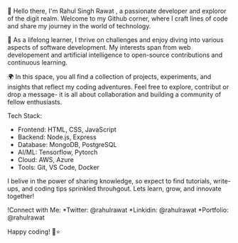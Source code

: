 👋 Hello there, I'm Rahul Singh Rawat , a passionate developer and exploror of the digit realm.
Welcome to my Github corner, where I craft lines of code and share my journey in the world of technology.

🚀 As a lifelong learner, I thrive on challenges and enjoy diving into various aspects of software development. My interests span from web developement and artificial intelligence to open-source contributions and continuous learning.

🌍 In this space, you all find a collection of projects, experiments, and insights that reflect my coding adventures. Feel free to explore, contribut or drop a message- it is all about collaboration and building a community of fellow enthusiasts.

Tech Stack:

* Frontend: HTML, CSS, JavaScript
* Backend: Node.js, Express
* Database: MongoDB, PostgreSQL
* AI/ML: Tensorflow, Pytorch
* Cloud: AWS, Azure
* Tools: Git, VS Code, Docker

I belive in the power of sharing knowledge, so expect to find tutorials, write-ups, and coding tips sprinkled throuhgout. Lets learn, grow, and innovate together!

!Connect with Me:
*Twitter: @rahulrawat
*Linkidin: @rahulrawat
*Portfolio: @rahulrawat

Happy coding! 🚀⭐

